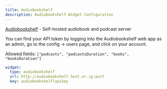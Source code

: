 ```yaml
---
title: Audiobookshelf
description: Audiobookshelf Widget Configuration
---
```


[Audiobookshelf](https://github.com/advplyr/audiobookshelf) - Self-hosted audiobook and podcast server

You can find your API token by logging into the Audiobookshelf web app as an admin, go to the config → users page, and click on your account.

Allowed fields: `["podcasts", "podcastsDuration", "books", "booksDuration"]`

```yaml
widget:
  type: audiobookshelf
  url: http://audiobookshelf.host.or.ip:port
  key: audiobookshelflapikey
```
